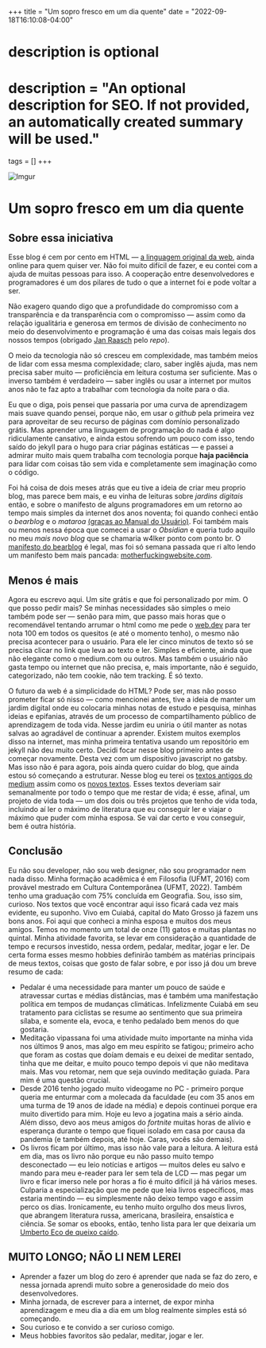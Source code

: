 +++
title = "Um sopro fresco em um dia quente"
date = "2022-09-18T16:10:08-04:00"

#
# description is optional
#
# description = "An optional description for SEO. If not provided, an automatically created summary will be used."

tags = []
+++

![Imgur](https://i.imgur.com/RLkzpmH.png)
# Um sopro fresco em um dia quente
## Sobre essa iniciativa


Esse blog é cem por cento em HTML — [a linguagem original da web](http://info.cern.ch/hypertext/WWW/History.html), ainda online para quem quiser ver. Não foi muito difícil de fazer, e eu contei com a ajuda de muitas pessoas para isso. A cooperação entre desenvolvedores e programadores é um dos pilares de tudo o que a internet foi e pode voltar a ser. 

Não exagero quando digo que a profundidade do compromisso com a transparência e da transparência com o compromisso — assim como da relação igualitária e generosa em termos de divisão de conhecimento no meio do desenvolvimento e programação é uma das coisas mais legais dos nossos tempos (obrigado [Jan Raasch](https://github.com/janraasch/hugo-bearblog/) pelo *repo*). 

O meio da tecnologia não só cresceu em complexidade, mas também  meios de lidar com essa mesma complexidade; claro, saber inglês ajuda, mas nem precisa saber muito — proficiência em leitura costuma ser suficiente. Mas o inverso também é verdadeiro — saber inglês ou usar a internet por muitos anos não te faz apto a trabalhar com tecnologia da noite para o dia. 

Eu que o diga, pois pensei que passaria por uma curva de aprendizagem mais suave quando pensei, porque não, em usar o *github* pela primeira vez para aproveitar de seu recurso de páginas com domínio personalizado grátis. Mas aprender uma linguagem de programação do nada é algo ridiculamente cansativo, e ainda estou sofrendo um pouco com isso, tendo saído do jekyll para o hugo para criar páginas estáticas — e passei a admirar muito mais quem trabalha com tecnologia porque **haja paciência** para lidar com coisas tão sem vida e completamente sem imaginação como o código.

Foi há coisa de dois meses atrás que eu tive a ideia de criar meu proprio blog, mas parece bem mais, e eu vinha de leituras sobre *jardins digitais* então, e sobre o manifesto de alguns programadores em um retorno ao tempo mais simples da internet dos anos noventa; foi quando conheci então o *bearblog* e o *mataroa* [(graças ao Manual do Usuário)](https://manualdousuario.net/blogs-bear-mataroa/). Foi também mais ou menos nessa época que comecei a usar o *Obsidian* e queria tudo aquilo no meu *mais novo blog* que se chamaria w4lker ponto com ponto br. O [manifesto do bearblog](https://herman.bearblog.dev/big-fat-websites/) é legal, mas foi só semana passada que ri alto lendo um manifesto bem mais pancada: [motherfuckingwebsite.com](https://motherfuckingwebsite.com/). 

## Menos é mais
Agora eu escrevo aqui. Um site grátis e que foi personalizado por mim. O que posso pedir mais? Se minhas necessidades são simples o meio também pode ser — senão para mim, que passo mais horas que o recomendável tentando arrumar o html como me pede o [web.dev](https://web.dev/measure/) para ter nota 100 em todos os quesitos (e até o momento tenho), o mesmo não precisa acontecer para o usuário. Para ele ler cinco minutos de texto só se precisa clicar no link que leva ao texto e ler. Simples e eficiente, ainda que não elegante como o medium.com ou outros. Mas também o usuário não gasta tempo ou internet que não precisa, e, mais importante, não é seguido, categorizado, não tem cookie, não tem tracking. É só texto.

O futuro da web é a simplicidade do HTML? Pode ser, mas não posso prometer ficar só nisso — como mencionei antes, tive a ideia de manter um jardim digital onde eu colocaria minhas notas de estudo e pesquisa, minhas ideias e epifanias, através de um processo de compartilhamento público de aprendizagem de toda vida. Nesse jardim eu uniria o útil manter as notas salvas ao agradável de continuar a aprender. Existem muitos exemplos disso na internet, mas minha primeira tentativa usando um repositório em jekyll não deu muito certo. Decidi focar nesse blog primeiro antes de começar novamente. Desta vez com um dispositivo javascript no gatsby. Mas isso não é para agora, pois ainda quero cuidar do blog, que ainda estou só começando a estruturar. 
Nesse blog eu terei os [textos antigos do medium](https://w4lker.com.br/medium/) assim como os [novos textos](https://w4lker.com.br/textos/). Esses textos deveriam sair semanalmente por todo o tempo que me restar de vida; é esse, afinal, um projeto de vida toda — um dos dois ou três projetos que tenho de vida toda, incluindo aí ler o máximo de literatura que eu conseguir ler e viajar o máximo que puder com minha esposa. Se vai dar certo e vou conseguir, bem é outra história.
## Conclusão 
Eu não sou developer, não sou web designer, não sou programador nem nada disso. Minha formação acadêmica é em Filosofia (UFMT, 2016) com provável mestrado em Cultura Contemporânea (UFMT, 2022). Também tenho uma graduação com 75% concluída em Geografia. Sou, isso sim, curioso. Nos textos que você encontrar aqui isso ficará cada vez mais evidente, eu suponho. 
Vivo em Cuiabá, capital do Mato Grosso já fazem uns bons anos. Foi aqui que conheci a minha esposa e muitos dos meus amigos. Temos no momento um total de onze (11) gatos e muitas plantas no quintal. Minha atividade favorita, se levar em consideração a quantidade de tempo e recursos investido, nessa ordem, pedalar, meditar, jogar e ler. 
De certa forma esses mesmo hobbies definirão também as matérias principais de meus textos, coisas que gosto de falar sobre, e por isso já dou um breve resumo de cada:
- Pedalar é uma necessidade para manter um pouco de saúde e atravessar curtas e médias distâncias, mas é também uma manifestação política em tempos de mudanças climáticas. Infelizmente Cuiabá em seu tratamento para ciclistas se resume ao sentimento que sua primeira sílaba, e somente ela, evoca, e tenho pedalado bem menos do que gostaria. 
- Meditação vipassana foi uma atividade muito importante na minha vida nos últimos 9 anos, mas algo em meu espírito se fatigou;  primeiro acho que foram as costas que doíam demais e eu deixei de meditar sentado, tinha que me deitar, e muito pouco tempo depois vi que não meditava mais. Mas vou retomar, nem que seja ouvindo meditação guiada. Para mim é uma questão crucial. 
- Desde 2016 tenho jogado muito videogame no PC - primeiro porque queria me enturmar com a molecada da faculdade (eu com 35 anos em uma turma de 19 anos de idade na média) e depois continuei porque era muito divertido para mim. Hoje eu levo a jogatina mais a sério ainda. Além disso, devo aos meus amigos do *fortnite*  muitas horas de alívio e esperança durante o tempo que fiquei isolado em casa por causa da pandemia (e também depois, até hoje.  Caras, vocês são demais).
- Os livros ficam por último, mas isso não vale para a leitura. A leitura está em dia, mas os livro não porque eu não passo muito tempo desconectado — eu leio notícias e artigos — muitos deles eu salvo e mando para meu e-reader para ler sem tela de LCD — mas pegar um livro e ficar imerso nele por horas a fio é muito difícil já há vários meses. Culparia a especialização que me pede que leia livros específicos, mas estaria mentindo — eu simplesmente não deixo tempo vago e assim perco os dias. Ironicamente, eu tenho muito orgulho dos meus livros, que abrangem literatura russa, americana, brasileira, ensaística e ciência. Se somar os ebooks, então, tenho lista para ler que deixaria um [Umberto Eco de queixo caído](https://imgur.com/O4DTLSI).

## MUITO LONGO; NÃO LI NEM LEREI

- Aprender a fazer um blog do zero é aprender que nada se faz do zero, e nessa jornada aprendi muito sobre a generosidade do meio dos desenvolvedores.
- Minha jornada, de escrever para a internet, de expor minha aprendizagem e meu dia a dia em um blog realmente simples está só começando.
- Sou curioso e te convido a ser curioso comigo.
- Meus hobbies favoritos são pedalar, meditar, jogar e ler. 